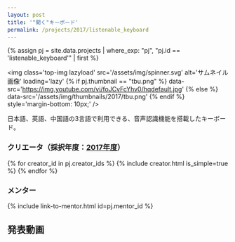 ```yaml
---
layout: post
title: '"聞く"キーボード'
permalink: /projects/2017/listenable_keyboard
---
```


{% assign pj = site.data.projects | where_exp: "pj", "pj.id == 'listenable_keyboard'" | first %}

<img class='top-img lazyload' src='/assets/img/spinner.svg' alt='サムネイル画像' loading='lazy'
{% if pj.thumbnail == "tbu.png" %} data-src='https://img.youtube.com/vi/foJCvFcYhv0/hqdefault.jpg'
{% else %}                         data-src='/assets/img/thumbnails/2017/tbu.png'
{% endif %}                        style='margin-bottom: 10px;' />

日本語、英語、中国語の3言語で利用できる、音声認識機能を搭載したキーボード。

### クリエータ（採択年度：<a href='/projects/2017'>2017年度</a>）
<p>
{% for creator_id in pj.creator_ids %}
  {% include creator.html is_simple=true %}
{% endfor %}
</p>

### メンター
<p>{% include link-to-mentor.html id=pj.mentor_id %}</p>

## 発表動画
<div class="youtube">
  <iframe width="560" height="315" class="lazyload" data-src="https://www.youtube.com/embed/foJCvFcYhv0?rel=0" frameborder="0" allowfullscreen=""></iframe>
</div>

